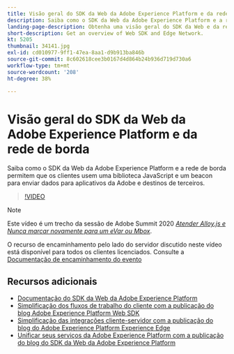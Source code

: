 ```yaml
---
title: Visão geral do SDK da Web da Adobe Experience Platform e da rede de borda
description: Saiba como o SDK da Web da Adobe Experience Platform e a rede de borda permitem que os clientes usem uma biblioteca JavaScript e um beacon para enviar dados para aplicativos da Adobe e destinos de terceiros.
landing-page-description: Obtenha uma visão geral do SDK da Web e da rede de borda.
short-description: Get an overview of Web SDK and Edge Network.
kt: 5205
thumbnail: 34141.jpg
exl-id: cd010977-9ff1-47ea-8aa1-d9b913ba846b
source-git-commit: 8c602618cee3b0167d4d864b24b936d719d730a6
workflow-type: tm+mt
source-wordcount: '208'
ht-degree: 38%

---
```


# Visão geral do SDK da Web da Adobe Experience Platform e da rede de borda

Saiba como o SDK da Web da Adobe Experience Platform e a rede de borda permitem que os clientes usem uma biblioteca JavaScript e um beacon para enviar dados para aplicativos da Adobe e destinos de terceiros.

>[!VIDEO](https://video.tv.adobe.com/v/34141?quality=12&learn=on)

>[!NOTE]
>
>Este vídeo é um trecho da sessão de Adobe Summit 2020 *[Atender Alloy.js e Nunca marcar novamente para um eVar ou Mbox](https://business.adobe.com/summit/2020/with-alloy-js-never-tag-for-an-evar-or-mbox-again.html)*.
>
>O recurso de encaminhamento pelo lado do servidor discutido neste vídeo está disponível para todos os clientes licenciados. Consulte a [Documentação de encaminhamento do evento](https://experienceleague.adobe.com/docs/experience-platform/tags/event-forwarding/overview.html)

## Recursos adicionais

* [Documentação do SDK da Web da Adobe Experience Platform](https://experienceleague.adobe.com/docs/experience-platform/edge/home.html?lang=pt-BR)
* [Simplificação dos fluxos de trabalho do cliente com a publicação do blog Adobe Experience Platform Web SDK](https://medium.com/adobetech/simplifying-customer-workflows-with-adobe-experience-platform-web-sdk-4e54fe134f4a)
* [Simplificação das integrações cliente-servidor com a publicação do blog do Adobe Experience Platform Experience Edge](https://medium.com/adobetech/streamlining-client-server-integrations-with-adobe-experience-platform-experience-edge-1caaef887172)
* [Unificar seus serviços da Adobe Experience Platform com a publicação do blog do SDK da Web da Adobe Experience Platform](https://medium.com/adobetech/unify-your-adobe-experience-platform-services-with-adobe-experience-platform-web-sdk-75cf6851a9fc)
